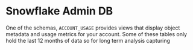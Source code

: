 # Snowflake Admin DB

One of the schemas, `ACCOUNT_USAGE` provides views that display object metadata and usage metrics for your account.
Some of these tables only hold the last 12 months of data so for long term analysis capturing
